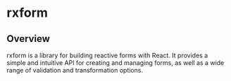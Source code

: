 # rxform

## Overview

rxform is a library for building reactive forms with React. It provides a simple and intuitive API for creating and managing forms, as well as a wide range of validation and transformation options.
